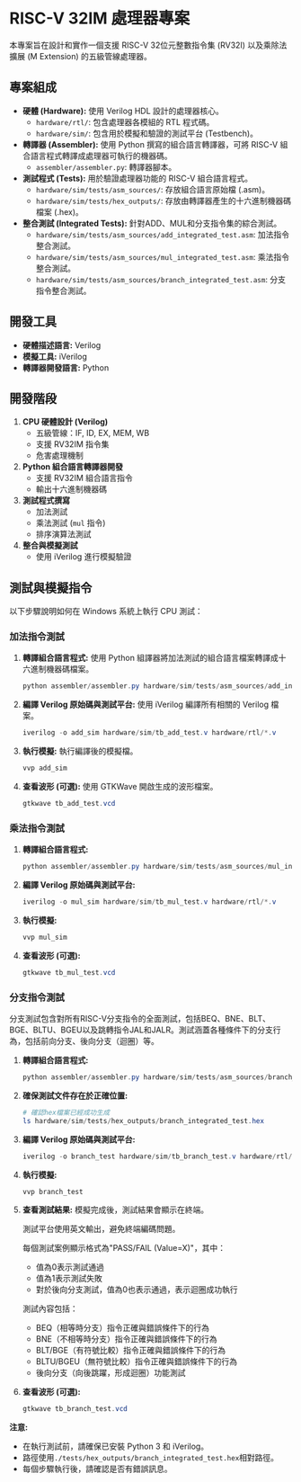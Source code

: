 # RISC-V 32IM 處理器專案

本專案旨在設計和實作一個支援 RISC-V 32位元整數指令集 (RV32I) 以及乘除法擴展 (M Extension) 的五級管線處理器。

## 專案組成

- **硬體 (Hardware):** 使用 Verilog HDL 設計的處理器核心。
  - `hardware/rtl/`: 包含處理器各模組的 RTL 程式碼。
  - `hardware/sim/`: 包含用於模擬和驗證的測試平台 (Testbench)。
- **轉譯器 (Assembler):** 使用 Python 撰寫的組合語言轉譯器，可將 RISC-V 組合語言程式轉譯成處理器可執行的機器碼。
  - `assembler/assembler.py`: 轉譯器腳本。
- **測試程式 (Tests):** 用於驗證處理器功能的 RISC-V 組合語言程式。
  - `hardware/sim/tests/asm_sources/`: 存放組合語言原始檔 (.asm)。
  - `hardware/sim/tests/hex_outputs/`: 存放由轉譯器產生的十六進制機器碼檔案 (.hex)。
- **整合測試 (Integrated Tests):** 針對ADD、MUL和分支指令集的綜合測試。
  - `hardware/sim/tests/asm_sources/add_integrated_test.asm`: 加法指令整合測試。
  - `hardware/sim/tests/asm_sources/mul_integrated_test.asm`: 乘法指令整合測試。
  - `hardware/sim/tests/asm_sources/branch_integrated_test.asm`: 分支指令整合測試。

## 開發工具

- **硬體描述語言:** Verilog
- **模擬工具:** iVerilog
- **轉譯器開發語言:** Python

## 開發階段

1. **CPU 硬體設計 (Verilog)**
    - 五級管線：IF, ID, EX, MEM, WB
    - 支援 RV32IM 指令集
    - 危害處理機制
2. **Python 組合語言轉譯器開發**
    - 支援 RV32IM 組合語言指令
    - 輸出十六進制機器碼
3. **測試程式撰寫**
    - 加法測試
    - 乘法測試 (`mul` 指令)
    - 排序演算法測試
4. **整合與模擬測試**
    - 使用 iVerilog 進行模擬驗證

## 測試與模擬指令

以下步驟說明如何在 Windows 系統上執行 CPU 測試：

### 加法指令測試

1. **轉譯組合語言程式:**
    使用 Python 組譯器將加法測試的組合語言檔案轉譯成十六進制機器碼檔案。

    ```powershell
    python assembler/assembler.py hardware/sim/tests/asm_sources/add_integrated_test.asm -o hardware/sim/tests/hex_outputs/add_integrated_test.hex
    ```

2. **編譯 Verilog 原始碼與測試平台:**
    使用 iVerilog 編譯所有相關的 Verilog 檔案。

    ```powershell
    iverilog -o add_sim hardware/sim/tb_add_test.v hardware/rtl/*.v
    ```

3. **執行模擬:**
    執行編譯後的模擬檔。

    ```powershell
    vvp add_sim
    ```

4. **查看波形 (可選):**
    使用 GTKWave 開啟生成的波形檔案。

    ```powershell
    gtkwave tb_add_test.vcd
    ```

### 乘法指令測試

1. **轉譯組合語言程式:**
    ```powershell
    python assembler/assembler.py hardware/sim/tests/asm_sources/mul_integrated_test.asm -o hardware/sim/tests/hex_outputs/mul_integrated_test.hex
    ```

2. **編譯 Verilog 原始碼與測試平台:**
    ```powershell
    iverilog -o mul_sim hardware/sim/tb_mul_test.v hardware/rtl/*.v
    ```

3. **執行模擬:**
    ```powershell
    vvp mul_sim
    ```

4. **查看波形 (可選):**
    ```powershell
    gtkwave tb_mul_test.vcd
    ```

### 分支指令測試

分支測試包含對所有RISC-V分支指令的全面測試，包括BEQ、BNE、BLT、BGE、BLTU、BGEU以及跳轉指令JAL和JALR。測試涵蓋各種條件下的分支行為，包括前向分支、後向分支（迴圈）等。

1. **轉譯組合語言程式:**
    ```powershell
    python assembler/assembler.py hardware/sim/tests/asm_sources/branch_integrated_test.asm -o hardware/sim/tests/hex_outputs/branch_integrated_test.hex
    ```

2. **確保測試文件存在於正確位置:**
    ```powershell
    # 確認hex檔案已經成功生成
    ls hardware/sim/tests/hex_outputs/branch_integrated_test.hex
    ```

3. **編譯 Verilog 原始碼與測試平台:**
    ```powershell
    iverilog -o branch_test hardware/sim/tb_branch_test.v hardware/rtl/*.v
    ```

4. **執行模擬:**
    ```powershell
    vvp branch_test
    ```

5. **查看測試結果:**
    模擬完成後，測試結果會顯示在終端。

    測試平台使用英文輸出，避免終端編碼問題。

    每個測試案例顯示格式為"PASS/FAIL (Value=X)"，其中：
    - 值為0表示測試通過
    - 值為1表示測試失敗
    - 對於後向分支測試，值為0也表示通過，表示迴圈成功執行

    測試內容包括：
    - BEQ（相等時分支）指令正確與錯誤條件下的行為
    - BNE（不相等時分支）指令正確與錯誤條件下的行為
    - BLT/BGE（有符號比較）指令正確與錯誤條件下的行為
    - BLTU/BGEU（無符號比較）指令正確與錯誤條件下的行為
    - 後向分支（向後跳躍，形成迴圈）功能測試

6. **查看波形 (可選):**
    ```powershell
    gtkwave tb_branch_test.vcd
    ```

**注意:**
- 在執行測試前，請確保已安裝 Python 3 和 iVerilog。
- 路徑使用`./tests/hex_outputs/branch_integrated_test.hex`相對路徑。
- 每個步驟執行後，請確認是否有錯誤訊息。
